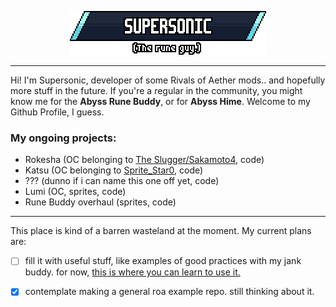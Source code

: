 <p align="center"> 
    <img src="https://raw.githubusercontent.com/SupersonicNK/SupersonicNK/master/img/readmeheader.png"></img>
</p>

---
Hi! I'm Supersonic, developer of some Rivals of Aether mods.. and hopefully more stuff in the future. If you're a regular in the community, you might know me for the **Abyss Rune Buddy**, or for **Abyss Hime**. Welcome to my Github Profile, I guess.


### My ongoing projects:
- Rokesha (OC belonging to [The Slugger/Sakamoto4](https://twitter.com/rau_derek), code)
- Katsu (OC belonging to [Sprite_Star0](https://twitter.com/Sprite_Star0), code)
- ??? (dunno if i can name this one off yet, code)
- Lumi (OC, sprites, code)
- Rune Buddy overhaul (sprites, code)

---

This place is kind of a barren wasteland at the moment. My current plans are:

- [ ] fill it with useful stuff, like examples of good practices with my jank buddy. for now, [this is where you can learn to use it.](https://steamcommunity.com/sharedfiles/filedetails/?id=1949379063)
- [x] contemplate making a general roa example repo. still thinking about it.


<!--
**SupersonicNK/SupersonicNK** is a ✨ _special_ ✨ repository because its `README.md` (this file) appears on your GitHub profile.

Here are some ideas to get you started:

- 🔭 I’m currently working on ...
- 🌱 I’m currently learning ...
- 👯 I’m looking to collaborate on ...
- 🤔 I’m looking for help with ...
- 💬 Ask me about ...
- 📫 How to reach me: ...
- 😄 Pronouns: ...
- ⚡ Fun fact: ...
-->
